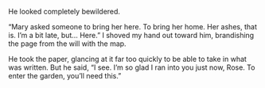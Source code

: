 He looked completely bewildered.

“Mary asked someone to bring her here. To bring her home. Her ashes, that is. I’m a bit late, but… Here.” I shoved my hand out toward him, brandishing the page from the will with the map.

He took the paper, glancing at it far too quickly to be able to take in what was written. But he said, “I see. I’m so glad I ran into you just now, Rose. To enter the garden, you’ll need this.” 